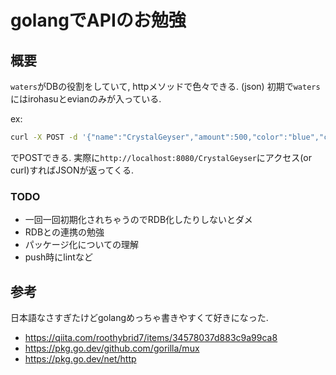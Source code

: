 # golangでAPIのお勉強

## 概要
`waters`がDBの役割をしていて, httpメソッドで色々できる. (json)
初期で`waters`にはirohasuとevianのみが入っている.

ex:
```bash
curl -X POST -d '{"name":"CrystalGeyser","amount":500,"color":"blue","company": {"name":"CrystalGeyser","home":"US","establishment":1977}}' http://localhost:8080/

```
でPOSTできる.
実際に`http://localhost:8080/CrystalGeyser`にアクセス(or curl)すればJSONが返ってくる.


### TODO
* 一回一回初期化されちゃうのでRDB化したりしないとダメ
* RDBとの連携の勉強
* パッケージ化についての理解
* push時にlintなど


## 参考
日本語なさすぎたけどgolangめっちゃ書きやすくて好きになった.
* https://qiita.com/roothybrid7/items/34578037d883c9a99ca8
* https://pkg.go.dev/github.com/gorilla/mux
* https://pkg.go.dev/net/http